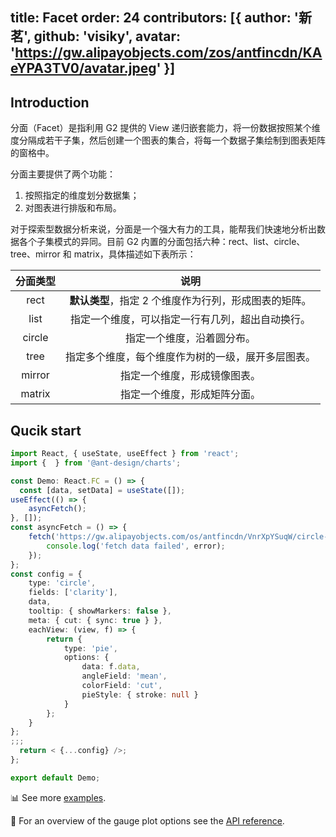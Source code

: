 

## title: Facet&#xA;order: 24&#xA;contributors:&#xA;\[{ author: '新茗', github: 'visiky', avatar: 'https://gw.alipayobjects.com/zos/antfincdn/KAeYPA3TV0/avatar.jpeg' }]

<!-- ### 用法建议 -->

## Introduction

分面（Facet）是指利用 G2 提供的 View 递归嵌套能力，将一份数据按照某个维度分隔成若干子集，然后创建一个图表的集合，将每一个数据子集绘制到图表矩阵的窗格中。

分面主要提供了两个功能：

1.  按照指定的维度划分数据集；
2.  对图表进行排版和布局。

对于探索型数据分析来说，分面是一个强大有力的工具，能帮我们快速地分析出数据各个子集模式的异同。目前 G2 内置的分面包括六种：rect、list、circle、tree、mirror 和 matrix，具体描述如下表所示：

| **分面类型** |                       **说明**                        |
| :----------: | :---------------------------------------------------: |
|     rect     | **默认类型**，指定 2 个维度作为行列，形成图表的矩阵。 |
|     list     |   指定一个维度，可以指定一行有几列，超出自动换行。    |
|    circle    |              指定一个维度，沿着圆分布。               |
|     tree     |  指定多个维度，每个维度作为树的一级，展开多层图表。   |
|    mirror    |             指定一个维度，形成镜像图表。              |
|    matrix    |             指定一个维度，形成矩阵分面。              |

## Qucik start

<div class='sign'>

```ts
import React, { useState, useEffect } from 'react';
import {  } from '@ant-design/charts';

const Demo: React.FC = () => {
  const [data, setData] = useState([]);
useEffect(() => {
    asyncFetch();
}, []);
const asyncFetch = () => {
    fetch('https://gw.alipayobjects.com/os/antfincdn/VnrXpYSuqW/circle-pie.json').then(response => response.json()).then(json => setData(json)).catch(error => {
        console.log('fetch data failed', error);
    });
};
const config = {
    type: 'circle',
    fields: ['clarity'],
    data,
    tooltip: { showMarkers: false },
    meta: { cut: { sync: true } },
    eachView: (view, f) => {
        return {
            type: 'pie',
            options: {
                data: f.data,
                angleField: 'mean',
                colorField: 'cut',
                pieStyle: { stroke: null }
            }
        };
    }
};
;;;
  return < {...config} />;
};

export default Demo;


```

</div>

📊 See more <a href="/en/examples/plugin/facet#column" target='blank'>examples</a>.

🎨 For an overview of the gauge plot options see the [API reference](/en/docs/api/advanced-plots/facet).

</div>
